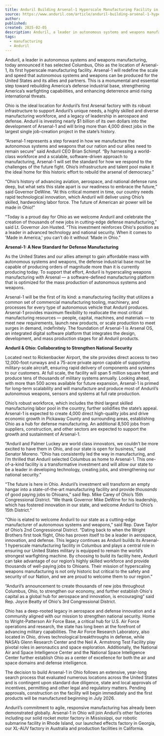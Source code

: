 ```yaml
---
title: Anduril Building Arsenal-1 Hyperscale Manufacturing Facility in Ohio
source: https://www.anduril.com/article/anduril-building-arsenal-1-hyperscale-manufacturing-facility-in-ohio/
author: 
published: 
created: 2025-02-05
description: Anduril, a leader in autonomous systems and weapons manufacturing, today announced it has selected Columbus, Ohio as the location of Arsenal-1, its first hyperscale manufacturing facility.
tags:
  - manufacturing
  - Anduril
---
```

Anduril, a leader in autonomous systems and weapons manufacturing, today announced it has selected Columbus, Ohio as the location of Arsenal-1, its first hyperscale manufacturing facility. Arsenal-1 will redefine the scale and speed that autonomous systems and weapons can be produced for the United States and its allies and partners. This is a monumental and essential step toward rebuilding America’s defense industrial base, strengthening America’s warfighting capabilities, and enhancing deterrence amid rising international threats.

Ohio is the ideal location for Anduril’s first Arsenal factory with its robust infrastructure to support Anduril’s unique needs, a highly skilled and diverse manufacturing workforce, and a legacy of leadership in aerospace and defense. Anduril is investing nearly $1 billion of its own dollars into the development of Arsenal-1 and will bring more than 4,000 direct jobs in the largest single job-creation project in the state’s history.

“Arsenal-1 represents a step forward in how we manufacture the autonomous systems and weapons that our nation and our allies need to remain secure” said Anduril CEO Brian Schimpf. “By harnessing a world-class workforce and a scalable, software-driven approach to manufacturing, Arsenal-1 will set the standard for how we respond to the challenges of the future fight. Ohio’s infrastructure and talent pool make it the ideal home for this historic effort to rebuild the arsenal of democracy.”

“Ohio’s history of advancing aviation, aerospace, and national defense runs deep, but what sets this state apart is our readiness to embrace the future,” said Governor DeWine. “At this critical moment in time, our country needs rapid technological innovation, which Anduril will deliver using Ohio’s skilled, hardworking labor force. The future of American air power will be made in Ohio!”

"Today is a proud day for Ohio as we welcome Anduril and celebrate the creation of thousands of new jobs in cutting-edge defense manufacturing,” said Lt. Governor Jon Husted. “This investment reinforces Ohio's position as a leader in advanced technology and national security. When it comes to 'Made in America,' you can’t do it without 'Made in Ohio.”

**Arsenal-1: A New Standard for Defense Manufacturing**

As the United States and our allies attempt to gain affordable mass with autonomous systems and weapons, the defense industrial base must be capable of producing orders of magnitude more than it is currently producing today. To support that effort, Anduril is hyperscaling weapons manufacturing with Arsenal — a software-defined manufacturing platform that is optimized for the mass production of autonomous systems and weapons.

Arsenal-1 will be the first of its kind: a manufacturing facility that utilizes a common set of commercial manufacturing tooling, machinery, and processes for every type of autonomous vehicle that Anduril produces. Arsenal-1 provides maximum flexibility to reallocate the most critical manufacturing resources — people, capital, machines, and materials — to meet new requirements, launch new products, or scale production to meet surges in demand, indefinitely. The foundation of Arsenal-1 is Arsenal OS, an integrated digital software platform that integrates the design, development, and mass production stages for all Anduril products.

**Anduril & Ohio: Collaborating to Strengthen National Security**

Located next to Rickenbacker Airport, the site provides direct access to two 12,000-foot runways and a 75-acre private apron capable of supporting military-scale aircraft, ensuring rapid delivery of components and systems to our customers. At full scale, the facility will span 5 million square feet and produce tens of thousands of military systems annually. Looking ahead, with more than 500 acres available for future expansion, Arsenal-1 is primed for long-term scalability and will manufacture and produce most of Anduril’s autonomous weapons, sensors and systems at full rate production.

Ohio’s robust workforce, which includes the third largest skilled manufacturing labor pool in the country, further solidifies the state’s appeal. Arsenal-1 is expected to create 4,000 direct high-quality jobs and drive economic growth in Pickaway County and surrounding areas, establishing Ohio as a hub for defense manufacturing. An additional 8,500 jobs from suppliers, construction, and other sectors are expected to support the growth and sustainment of Arsenal-1.

“Anduril and Palmer Luckey are world class innovators, we couldn’t be more excited to have them in Ohio, and our state is open for business,” said Senator Moreno. “Ohio has consistently led the way in manufacturing, and I’m thrilled that Anduril selected Columbus as home to Arsenal-1. This one-of-a-kind facility is a transformative investment and will allow our state to be a leader in developing technology, creating jobs, and strengthening our national security.”

“The future is here in Ohio. Anduril’s investment will transform an empty hangar into a state-of-the-art manufacturing facility and provide *thousands* of good paying jobs to Ohioans,” said Rep. Mike Carey of Ohio’s 15th Congressional District. “We thank Governor Mike DeWine for his leadership, which has fostered innovation in our state, and welcome Anduril to Ohio’s 15th District.”

“Ohio is elated to welcome Anduril to our state as a cutting-edge manufacturer of autonomous systems and weapons,” said Rep. Dave Taylor of Ohio’s 2nd Congressional District. “Dating back to when the Wright Brothers first took flight, Ohio has proven itself to be a leader in aerospace, innovation, and defense. This legacy continues as Anduril builds its Arsenal-1 hyperscale manufacturing facility in Columbus and plays a central role in ensuring our United States military is equipped to remain the world’s strongest warfighting machine. By choosing to build its facility here, Anduril can take advantage of our region’s highly skilled workforce and provide thousands of well-paying jobs to Ohioans. Their mission of hyperscaling weapons manufacturing is not only historic but critical to the safety and security of our Nation, and we are proud to welcome them to our region.”

“Anduril’s announcement to create thousands of new jobs throughout Columbus, Ohio, to strengthen our economy, and further establish Ohio's capital as a global hub for aerospace and innovation, is encouraging” said Rep. Joyce Beatty of Ohio's 3rd Congressional District.

Ohio has a deep-rooted legacy in aerospace and defense innovation and a community aligned with our mission to strengthen national security. Home to Wright-Patterson Air Force Base, a critical hub for U.S. Air Force operations and research, the state has long been at the forefront of advancing military capabilities. The Air Force Research Laboratory, also located in Ohio, drives technological breakthroughs in defense, while NASA’s Glenn Research Center and the Neil A. Armstrong Test Facility play pivotal roles in aeronautics and space exploration. Additionally, the National Air and Space Intelligence Center and the National Space Intelligence Center further establish Ohio as a center of excellence for both the air and space domains and defense intelligence.

The decision to build Arsenal-1 in Ohio follows an extensive, year-long search process that evaluated numerous locations across the United States and is contingent upon standard due diligence, state and local approvals of incentives, permitting and other legal and regulatory matters. Pending approvals, construction on the facility will begin immediately and the first products will be manufactured beginning in July 2026.

Anduril’s commitment to agile, responsive manufacturing has already been demonstrated globally. Arsenal-1 in Ohio will join Anduril’s other factories including our solid rocket motor factory in Mississippi, our robotic submarine facility in Rhode Island, our launched effects factory in Georgia, our XL-AUV factory in Australia and production facilities in California.